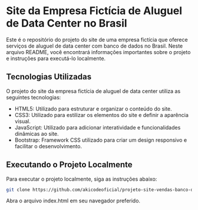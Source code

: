 # Site da Empresa Fictícia de Aluguel de Data Center no Brasil

Este é o repositório do projeto do site de uma empresa fictícia que oferece serviços de aluguel de data center com banco de dados no Brasil. Neste arquivo README, você encontrará informações importantes sobre o projeto e instruções para executá-lo localmente.

## Tecnologias Utilizadas

O projeto do site da empresa fictícia de aluguel de data center utiliza as seguintes tecnologias:

- HTML5: Utilizado para estruturar e organizar o conteúdo do site.
- CSS3: Utilizado para estilizar os elementos do site e definir a aparência visual.
- JavaScript: Utilizado para adicionar interatividade e funcionalidades dinâmicas ao site.
- Bootstrap: Framework CSS utilizado para criar um design responsivo e facilitar o desenvolvimento.

## Executando o Projeto Localmente

Para executar o projeto localmente, siga as instruções abaixo:

```bash
git clone https://github.com/akicodeoficial/projeto-site-vendas-banco-de-dados.git
```

Abra o arquivo index.html em seu navegador preferido.
